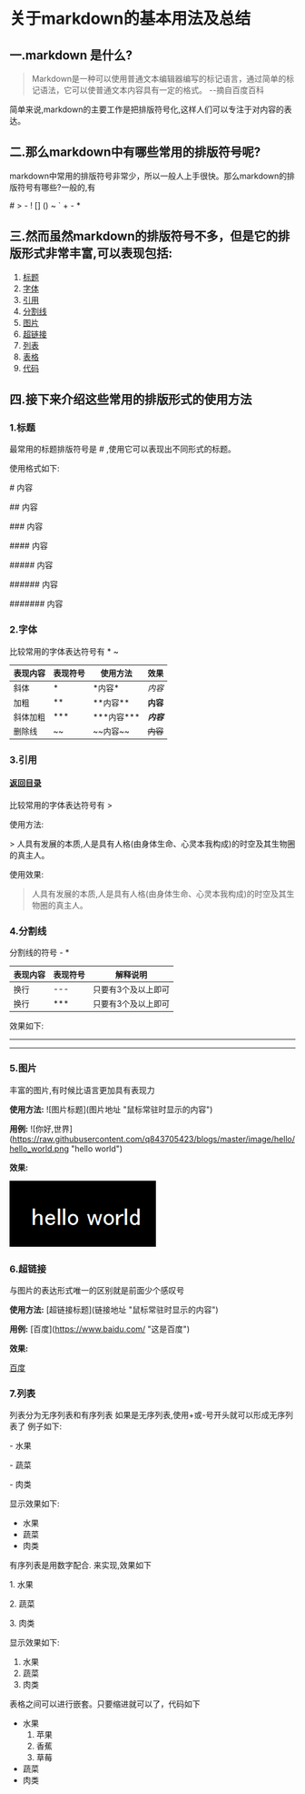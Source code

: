 # 关于markdown的基本用法及总结
## 一.markdown 是什么?
> Markdown是一种可以使用普通文本编辑器编写的标记语言，通过简单的标记语法，它可以使普通文本内容具有一定的格式。 --摘自百度百科

简单来说,markdown的主要工作是把排版符号化,这样人们可以专注于对内容的表达。

## 二.那么markdown中有哪些常用的排版符号呢?
markdown中常用的排版符号非常少，所以一般人上手很快。那么markdown的排版符号有哪些?一般的,有

\# > - ! [] \(\) ~ \` + - *

## <span id='index'>三.然而虽然markdown的排版符号不多，但是它的排版形式非常丰富,可以表现包括:</span>
1. [标题](#title)
2. [字体](#font)
3. [引用](#quot)
4. [分割线](#split)
5. [图片](#img)
6. [超链接](#link)
7. [列表](#list)
8. [表格](#table)
9. [代码](#code)

## 四.接下来介绍这些常用的排版形式的使用方法

###  <span id = "title">1.标题</span>
最常用的标题排版符号是  \# ,使用它可以表现出不同形式的标题。

使用格式如下:

\# 内容

\#\# 内容

\#\#\# 内容

\#\#\#\# 内容

\#\#\#\#\# 内容

\#\#\#\#\#\# 内容

\#\#\#\#\#\#\# 内容



### <span id = "font">2.字体</span>
比较常用的字体表达符号有 \* ~

|表现内容        |表现符号        |使用方法         |效果|
| ------------- | ------------- |-----------------|--------------|
|斜体           |\*              |\*内容\*        |*内容* |
|加粗           |\*\*           |\*\*内容\*\*     |**内容**|
|斜体加粗       |\*\*\*          |\*\*\*内容\*\*\*|***内容*** |
|删除线         |\~\~            |\~\~内容\~\~    |~~内容~~ |


### <span id = "quot">3.引用</span> 
#### [返回目录](#index)
比较常用的字体表达符号有 \>

使用方法:

\> 人具有发展的本质,人是具有人格(由身体生命、心灵本我构成)的时空及其生物圈的真主人。

使用效果:
> 人具有发展的本质,人是具有人格(由身体生命、心灵本我构成)的时空及其生物圈的真主人。


### <span id = "split">4.分割线</span>
分割线的符号 \- \*

|表现内容        |表现符号        | 解释说明|
| ------------- | ------------- |---------|
|换行           |\-\-\-          |只要有3个及以上即可|
|换行           |\*\*\*          |只要有3个及以上即可|

效果如下:

------

*****

### <span id = "split">5.图片</span>
丰富的图片,有时候比语言更加具有表现力

**使用方法:**
\!\[图片标题\]\(图片地址  "鼠标常驻时显示的内容"\)

**用例:**
\!\[你好,世界\]\(https://raw.githubusercontent.com/q843705423/blogs/master/image/hello/hello_world.png  "hello world"\)

**效果:**

![你好,世界](https://raw.githubusercontent.com/q843705423/blogs/master/image/hello/hello_world.png "hello world")



### <span id = "link">6.超链接</span>
与图片的表达形式唯一的区别就是前面少个感叹号

**使用方法:**
\[超链接标题\]\(链接地址  "鼠标常驻时显示的内容"\)

**用例:**
\[百度\]\(https://www.baidu.com/  "这是百度"\)

**效果:**

[百度](https://www.baidu.com/ "这是百度")


### <span id = "list">7.列表</span>
列表分为无序列表和有序列表
如果是无序列表,使用+或-号开头就可以形成无序列表了
例子如下:

\- 水果

\- 蔬菜

\- 肉类


显示效果如下:
- 水果
- 蔬菜
- 肉类


有序列表是用数字配合. 来实现,效果如下

1\. 水果

2\. 蔬菜

3\. 肉类

显示效果如下:

1. 水果
2. 蔬菜
3. 肉类


表格之间可以进行嵌套。只要缩进就可以了，代码如下

- 水果
	1. 苹果
	2. 香蕉
	3. 草莓
- 蔬菜
- 肉类